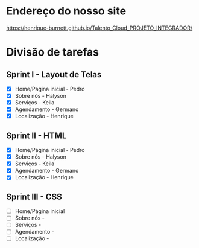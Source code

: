 # Endereço do nosso site
https://henrique-burnett.github.io/Talento_Cloud_PROJETO_INTEGRADOR/

# Divisão de tarefas

## Sprint I - Layout de Telas

- [x] Home/Página inicial - Pedro
- [x] Sobre nós - Halyson
- [x] Serviços - Keila
- [x] Agendamento - Germano
- [x] Localização - Henrique 

## Sprint II - HTML

- [x] Home/Página inicial - Pedro
- [x] Sobre nós - Halyson
- [x] Serviços - Keila
- [x] Agendamento - Germano
- [x] Localização - Henrique

## Sprint III - CSS

- [ ] Home/Página inicial
- [ ] Sobre nós - 
- [ ] Serviços - 
- [ ] Agendamento - 
- [ ] Localização -  
